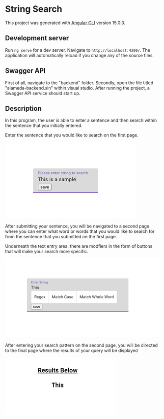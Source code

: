 # String Search

This project was generated with [Angular CLI](https://github.com/angular/angular-cli) version 15.0.3.

## Development server

Run `ng serve` for a dev server. Navigate to `http://localhost:4200/`. The application will automatically reload if you change any of the source files.

## Swagger API
First of all, navigate to the "backend" folder. Secondly, open the file titled "alameda-backend.sln" within visual studio. After running the project, a Swagger API service should start up.

## Description

In this program, the user is able to enter a sentence and then search within the sentence that you initially entered.

Enter the sentence that you would like to search on the first page.

![Alt Text](InitialString.png)

After submitting your sentence, you will be navigated to a second page where you can enter what word or words that you would like to search for from the sentence that you submitted on the first page.

Underneath the text entry area, there are modfiers in the form of buttons that will make your search more specific.

![Alt Text](Pattern.png)

After entering your search pattern on the second page, you will be directed to the final page where the results of your query will be displayed

![Alt Text](Results.png)
